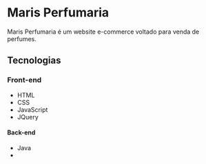 <h1>Maris Perfumaria</h1>

<p>Maris Perfumaria é um website e-commerce voltado para venda de perfumes.</p>

<h2>Tecnologias</h2>
<h3>Front-end</h3>
<ul>
  <li>HTML</li>
  <li>CSS</li>
  <li>JavaScript</li>
  <li>JQuery</li>
</ul>

<h4>Back-end</h4>
<ul>
  <li>Java</li>
  <li></li>
</ul>
